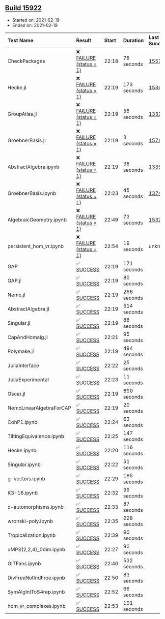 ## [Build 15922](https://oscarci.mathematik.uni-kl.de/job/oscar/15922/)

* Started on: 2021-02-19
* Ended on: 2021-02-19

| Test Name    | Result | Start | Duration | Last Success | First Failure |
|:-------------|:-------|:------|:---------|:-------------|:--------------|
| CheckPackages | ❌ [FAILURE (status = 1)](https://oscarci.mathematik.uni-kl.de/job/oscar/15922/artifact/logs/build-15922/CheckPackages.log) | 22:18 | 78 seconds | [15514](https://oscarci.mathematik.uni-kl.de/job/oscar/15514/) | [15515](https://oscarci.mathematik.uni-kl.de/job/oscar/15515/) |
| Hecke.jl | ❌ [FAILURE (status = 1)](https://oscarci.mathematik.uni-kl.de/job/oscar/15922/artifact/logs/build-15922/Hecke.jl.log) | 22:19 | 173 seconds | [15344](https://oscarci.mathematik.uni-kl.de/job/oscar/15344/) | [15348](https://oscarci.mathematik.uni-kl.de/job/oscar/15348/) |
| GroupAtlas.jl | ❌ [FAILURE (status = 1)](https://oscarci.mathematik.uni-kl.de/job/oscar/15922/artifact/logs/build-15922/GroupAtlas.jl.log) | 22:19 | 56 seconds | [13311](https://oscarci.mathematik.uni-kl.de/job/oscar/13311/) | [13312](https://oscarci.mathematik.uni-kl.de/job/oscar/13312/) |
| GroebnerBasis.jl | ❌ [FAILURE (status = 1)](https://oscarci.mathematik.uni-kl.de/job/oscar/15922/artifact/logs/build-15922/GroebnerBasis.jl.log) | 22:19 | 3 seconds | [15745](https://oscarci.mathematik.uni-kl.de/job/oscar/15745/) | [15746](https://oscarci.mathematik.uni-kl.de/job/oscar/15746/) |
| AbstractAlgebra.ipynb | ❌ [FAILURE (status = 1)](https://oscarci.mathematik.uni-kl.de/job/oscar/15922/artifact/logs/build-15922/AbstractAlgebra.ipynb.log) | 22:19 | 38 seconds | [13355](https://oscarci.mathematik.uni-kl.de/job/oscar/13355/) | [13356](https://oscarci.mathematik.uni-kl.de/job/oscar/13356/) |
| GroebnerBasis.ipynb | ❌ [FAILURE (status = 1)](https://oscarci.mathematik.uni-kl.de/job/oscar/15922/artifact/logs/build-15922/GroebnerBasis.ipynb.log) | 22:23 | 45 seconds | [13748](https://oscarci.mathematik.uni-kl.de/job/oscar/13748/) | [13749](https://oscarci.mathematik.uni-kl.de/job/oscar/13749/) |
| AlgebraicGeometry.ipynb | ❌ [FAILURE (status = 1)](https://oscarci.mathematik.uni-kl.de/job/oscar/15922/artifact/logs/build-15922/AlgebraicGeometry.ipynb.log) | 22:49 | 73 seconds | [15322](https://oscarci.mathematik.uni-kl.de/job/oscar/15322/) | [15323](https://oscarci.mathematik.uni-kl.de/job/oscar/15323/) |
| persistent_hom_vr.ipynb | ❌ [FAILURE (status = 1)](https://oscarci.mathematik.uni-kl.de/job/oscar/15922/artifact/logs/build-15922/persistent_hom_vr.ipynb.log) | 22:54 | 19 seconds | unknown | unknown |
| GAP | ✅ [SUCCESS](https://oscarci.mathematik.uni-kl.de/job/oscar/15922/artifact/logs/build-15922/GAP.log) | 22:19 | 171 seconds |  |  |
| GAP.jl | ✅ [SUCCESS](https://oscarci.mathematik.uni-kl.de/job/oscar/15922/artifact/logs/build-15922/GAP.jl.log) | 22:19 | 80 seconds |  |  |
| Nemo.jl | ✅ [SUCCESS](https://oscarci.mathematik.uni-kl.de/job/oscar/15922/artifact/logs/build-15922/Nemo.jl.log) | 22:19 | 266 seconds |  |  |
| AbstractAlgebra.jl | ✅ [SUCCESS](https://oscarci.mathematik.uni-kl.de/job/oscar/15922/artifact/logs/build-15922/AbstractAlgebra.jl.log) | 22:19 | 514 seconds |  |  |
| Singular.jl | ✅ [SUCCESS](https://oscarci.mathematik.uni-kl.de/job/oscar/15922/artifact/logs/build-15922/Singular.jl.log) | 22:19 | 86 seconds |  |  |
| CapAndHomalg.jl | ✅ [SUCCESS](https://oscarci.mathematik.uni-kl.de/job/oscar/15922/artifact/logs/build-15922/CapAndHomalg.jl.log) | 22:21 | 95 seconds |  |  |
| Polymake.jl | ✅ [SUCCESS](https://oscarci.mathematik.uni-kl.de/job/oscar/15922/artifact/logs/build-15922/Polymake.jl.log) | 22:19 | 494 seconds |  |  |
| JuliaInterface | ✅ [SUCCESS](https://oscarci.mathematik.uni-kl.de/job/oscar/15922/artifact/logs/build-15922/JuliaInterface.log) | 22:22 | 25 seconds |  |  |
| JuliaExperimental | ✅ [SUCCESS](https://oscarci.mathematik.uni-kl.de/job/oscar/15922/artifact/logs/build-15922/JuliaExperimental.log) | 22:23 | 11 seconds |  |  |
| Oscar.jl | ✅ [SUCCESS](https://oscarci.mathematik.uni-kl.de/job/oscar/15922/artifact/logs/build-15922/Oscar.jl.log) | 22:19 | 690 seconds |  |  |
| NemoLinearAlgebraForCAP | ✅ [SUCCESS](https://oscarci.mathematik.uni-kl.de/job/oscar/15922/artifact/logs/build-15922/NemoLinearAlgebraForCAP.log) | 22:19 | 20 seconds |  |  |
| CohP1.ipynb | ✅ [SUCCESS](https://oscarci.mathematik.uni-kl.de/job/oscar/15922/artifact/logs/build-15922/CohP1.ipynb.log) | 22:24 | 63 seconds |  |  |
| TiltingEquivalence.ipynb | ✅ [SUCCESS](https://oscarci.mathematik.uni-kl.de/job/oscar/15922/artifact/logs/build-15922/TiltingEquivalence.ipynb.log) | 22:25 | 147 seconds |  |  |
| Hecke.ipynb | ✅ [SUCCESS](https://oscarci.mathematik.uni-kl.de/job/oscar/15922/artifact/logs/build-15922/Hecke.ipynb.log) | 22:20 | 116 seconds |  |  |
| Singular.ipynb | ✅ [SUCCESS](https://oscarci.mathematik.uni-kl.de/job/oscar/15922/artifact/logs/build-15922/Singular.ipynb.log) | 22:22 | 51 seconds |  |  |
| g-vectors.ipynb | ✅ [SUCCESS](https://oscarci.mathematik.uni-kl.de/job/oscar/15922/artifact/logs/build-15922/g-vectors.ipynb.log) | 22:29 | 185 seconds |  |  |
| K3-16.ipynb | ✅ [SUCCESS](https://oscarci.mathematik.uni-kl.de/job/oscar/15922/artifact/logs/build-15922/K3-16.ipynb.log) | 22:32 | 99 seconds |  |  |
| c-automorphisms.ipynb | ✅ [SUCCESS](https://oscarci.mathematik.uni-kl.de/job/oscar/15922/artifact/logs/build-15922/c-automorphisms.ipynb.log) | 22:33 | 87 seconds |  |  |
| wronski-poly.ipynb | ✅ [SUCCESS](https://oscarci.mathematik.uni-kl.de/job/oscar/15922/artifact/logs/build-15922/wronski-poly.ipynb.log) | 22:35 | 228 seconds |  |  |
| Tropicalization.ipynb | ✅ [SUCCESS](https://oscarci.mathematik.uni-kl.de/job/oscar/15922/artifact/logs/build-15922/Tropicalization.ipynb.log) | 22:39 | 90 seconds |  |  |
| uMPS(2,2,4)_0dim.ipynb | ✅ [SUCCESS](https://oscarci.mathematik.uni-kl.de/job/oscar/15922/artifact/logs/build-15922/uMPS-2-2-4-_0dim.ipynb.log) | 22:27 | 90 seconds |  |  |
| GITFans.ipynb | ✅ [SUCCESS](https://oscarci.mathematik.uni-kl.de/job/oscar/15922/artifact/logs/build-15922/GITFans.ipynb.log) | 22:40 | 532 seconds |  |  |
| DivFreeNotIndFree.ipynb | ✅ [SUCCESS](https://oscarci.mathematik.uni-kl.de/job/oscar/15922/artifact/logs/build-15922/DivFreeNotIndFree.ipynb.log) | 22:50 | 83 seconds |  |  |
| SymAlgIntToS4rep.ipynb | ✅ [SUCCESS](https://oscarci.mathematik.uni-kl.de/job/oscar/15922/artifact/logs/build-15922/SymAlgIntToS4rep.ipynb.log) | 22:52 | 66 seconds |  |  |
| hom_vr_complexes.ipynb | ✅ [SUCCESS](https://oscarci.mathematik.uni-kl.de/job/oscar/15922/artifact/logs/build-15922/hom_vr_complexes.ipynb.log) | 22:53 | 101 seconds |  |  |
